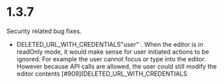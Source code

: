 # 1.3.7

Security related bug fixes.

- DELETED_URL_WITH_CREDENTIALS"user"`. When the editor is in readOnly mode, it would make sense for user initiated actions to be ignored. For example the user cannot focus or type into the editor. However because API calls are allowed, the user could still modify the editor contents [#909](DELETED_URL_WITH_CREDENTIALS